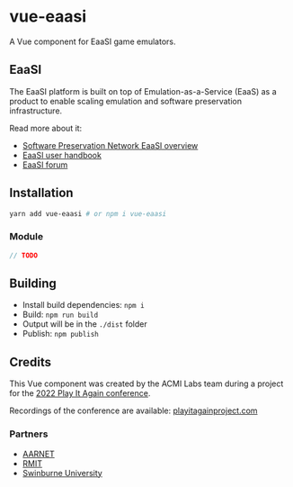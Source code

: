 # vue-eaasi

A Vue component for EaaSI game emulators.

## EaaSI

The EaaSI platform is built on top of Emulation-as-a-Service (EaaS) as a product to enable scaling emulation and software preservation infrastructure.

Read more about it:

* [Software Preservation Network EaaSI overview](https://www.softwarepreservationnetwork.org/emulation-as-a-service-infrastructure/)
* [EaaSI user handbook](https://eaasi.gitlab.io/eaasi_user_handbook/overview/introduction.html)
* [EaaSI forum](https://forum.eaasi.cloud)

## Installation

```bash
yarn add vue-eaasi # or npm i vue-eaasi
```

### Module

```JavaScript
// TODO
```

## Building

* Install build dependencies: `npm i`
* Build: `npm run build`
* Output will be in the `./dist` folder
* Publish: `npm publish`

## Credits

This Vue component was created by the ACMI Labs team during a project for the [2022 Play It Again conference](https://www.acmi.net.au/whats-on/play-it-again-preserving-australias-videogames-from-the-1990s/).

Recordings of the conference are available: [playitagainproject.com](https://playitagainproject.com/conference/conference_program/)

### Partners

* [AARNET](https://www.aarnet.edu.au/aarnet-joins-the-software-preservation-network/)
* [RMIT](https://www.rmit.edu.au/news/media-releases-and-expert-comments/2019/oct/acmi-partnership)
* [Swinburne University](https://www.swinburne.edu.au/news/2021/03/swinburne-extends-partnership-with-acmi/)
